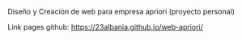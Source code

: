 Diseño y Creación de web para empresa apriori (proyecto personal)

Link pages github: https://23albania.github.io/web-apriori/
